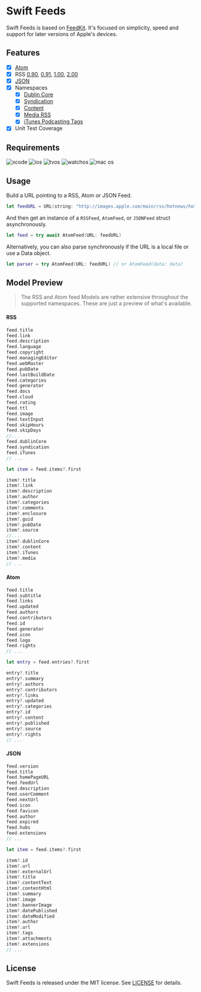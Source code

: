 # Swift Feeds

Swift Feeds is based on [FeedKit](https://github.com/nmdias/FeedKit). It's focused on simplicity, speed and support for later versions of Apple's devices.

## Features

- [x] [Atom](https://tools.ietf.org/html/rfc4287)
- [x] RSS [0.90](http://www.rssboard.org/rss-0-9-0), [0.91](http://www.rssboard.org/rss-0-9-1), [1.00](http://web.resource.org/rss/1.0/spec), [2.00](http://cyber.law.harvard.edu/rss/rss.html)
- [x] [JSON](https://jsonfeed.org/version/1)  
- [x] Namespaces
    - [x] [Dublin Core](http://web.resource.org/rss/1.0/modules/dc/)
    - [x] [Syndication](http://web.resource.org/rss/1.0/modules/syndication/)
    - [x] [Content](http://web.resource.org/rss/1.0/modules/content/)
    - [x] [Media RSS](http://www.rssboard.org/media-rss)
    - [x] [iTunes Podcasting Tags](https://help.apple.com/itc/podcasts_connect/#/itcb54353390)
- [x] Unit Test Coverage

## Requirements

![xcode](https://img.shields.io/badge/xcode-12-lightgrey.svg)
![ios](https://img.shields.io/badge/ios-15-lightgrey.svg)
![tvos](https://img.shields.io/badge/tvos-12-lightgrey.svg)
![watchos](https://img.shields.io/badge/watchos-4-lightgrey.svg)
![mac os](https://img.shields.io/badge/mac%20os-10.12-lightgrey.svg)

## Usage

Build a URL pointing to a RSS, Atom or JSON Feed.
```swift
let feedURL = URL(string: "http://images.apple.com/main/rss/hotnews/hotnews.rss")!
```

And then get an instance of a `RSSFeed`, `AtomFeed`, or `JSONFeed` struct asynchronously.
```swift
let feed = try await AtomFeed(URL: feedURL) 
```   

Alternatively, you can also parse synchronously if the URL is a local file or use a Data object.
```swift
let parser = try AtomFeed(URL: feedURL) // or AtomFeed(data: data) 
```   

## Model Preview

> The RSS and Atom feed Models are rather extensive throughout the supported namespaces. These are just a preview of what's available.

#### RSS

```swift
feed.title
feed.link
feed.description
feed.language
feed.copyright
feed.managingEditor
feed.webMaster
feed.pubDate
feed.lastBuildDate
feed.categories
feed.generator
feed.docs
feed.cloud
feed.rating
feed.ttl
feed.image
feed.textInput
feed.skipHours
feed.skipDays
//...
feed.dublinCore
feed.syndication
feed.iTunes
// ...

let item = feed.items?.first

item?.title
item?.link
item?.description
item?.author
item?.categories
item?.comments
item?.enclosure
item?.guid
item?.pubDate
item?.source
//...
item?.dublinCore
item?.content
item?.iTunes
item?.media
// ...
```

#### Atom

```swift
feed.title
feed.subtitle
feed.links
feed.updated
feed.authors
feed.contributors
feed.id
feed.generator
feed.icon
feed.logo
feed.rights
// ...

let entry = feed.entries?.first

entry?.title
entry?.summary
entry?.authors
entry?.contributors
entry?.links
entry?.updated
entry?.categories
entry?.id
entry?.content
entry?.published
entry?.source
entry?.rights
// ...
```

#### JSON

```swift
feed.version
feed.title
feed.homePageURL
feed.feedUrl
feed.description
feed.userComment
feed.nextUrl
feed.icon
feed.favicon
feed.author
feed.expired
feed.hubs
feed.extensions
// ...

let item = feed.items?.first

item?.id
item?.url
item?.externalUrl
item?.title
item?.contentText
item?.contentHtml
item?.summary
item?.image
item?.bannerImage
item?.datePublished
item?.dateModified
item?.author
item?.url
item?.tags
item?.attachments
item?.extensions
// ...
```

## License

Swift Feeds is released under the MIT license. See [LICENSE](https://github.com/armartinez/swift-feeds/blob/master/LICENSE) for details.
